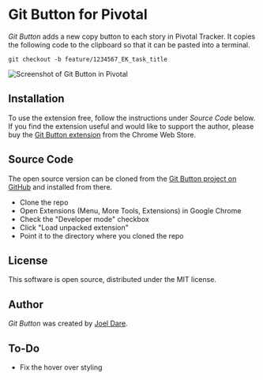 # Git Button for Pivotal

*Git Button* adds a new copy button to each story in Pivotal Tracker. It copies the following code to the clipboard so that it can be pasted into a terminal.

```
git checkout -b feature/1234567_EK_task_title
```

![Screenshot of Git Button in Pivotal](http://git-button.joeldare.com/screenshot-640x400.png)

## Installation

To use the extension free, follow the instructions under *Source Code* below. If you find the extension useful and would like to support the author, please buy the [Git Button extension](https://chrome.google.com/webstore/detail/git-button/nilhelbfenibcdiafbmlpbomelmdegli) from the Chrome Web Store.

## Source Code

The open source version can be cloned from the [Git Button project on GitHub](https://github.com/codazoda/git-button) and installed from there.

- Clone the repo
- Open Extensions (Menu, More Tools, Extensions) in Google Chrome
- Check the "Developer mode" checkbox
- Click "Load unpacked extension"
- Point it to the directory where you cloned the repo

## License

This software is open source, distributed under the MIT license.

## Author

*Git Button* was created by [Joel Dare](mailto:joel@joeldare.com).

## To-Do

- Fix the hover over styling
